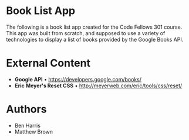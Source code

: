 # Book List App
The following is a book list app created for the Code Fellows 301 course. This app was built from scratch, and supposed to use a variety of technologies to display a list of books provided by the Google Books API. 

# External Content
* **Google API** • https://developers.google.com/books/
* **Eric Meyer's Reset CSS** • http://meyerweb.com/eric/tools/css/reset/

# Authors
* Ben Harris
* Matthew Brown
